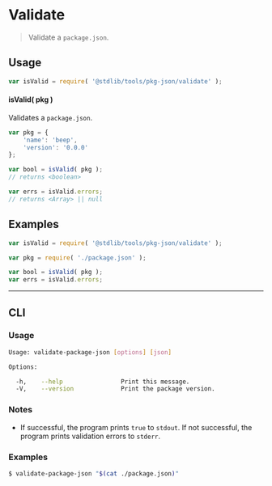 # Validate

> Validate a `package.json`.

<!-- Section to include introductory text. Make sure to keep an empty line after the intro `section` element and another before the `/section` close. -->

<section class="intro">

</section>

<!-- /.intro -->

<!-- Package usage documentation. -->

<section class="usage">

## Usage

```javascript
var isValid = require( '@stdlib/tools/pkg-json/validate' );
```

#### isValid( pkg )

Validates a `package.json`.

```javascript
var pkg = {
    'name': 'beep',
    'version': '0.0.0'
};

var bool = isValid( pkg );
// returns <boolean>

var errs = isValid.errors;
// returns <Array> || null
```

</section>

<!-- /.usage -->

<!-- Package usage notes. Make sure to keep an empty line after the `section` element and another before the `/section` close. -->

<section class="notes">

</section>

<!-- /.notes -->

<!-- Package usage examples. -->

<section class="examples">

## Examples

```javascript
var isValid = require( '@stdlib/tools/pkg-json/validate' );

var pkg = require( './package.json' );

var bool = isValid( pkg );
var errs = isValid.errors;
```

</section>

<!-- /.examples -->

<!-- Section for describing a command-line interface. -->

* * *

<section class="cli">

## CLI

<!-- CLI usage documentation. -->

<section class="usage">

### Usage

```bash
Usage: validate-package-json [options] [json]

Options:

  -h,    --help                Print this message.
  -V,    --version             Print the package version.
```

</section>

<!-- /.usage -->

<!-- CLI usage notes. Make sure to keep an empty line after the `section` element and another before the `/section` close. -->

<section class="notes">

### Notes

-   If successful, the program prints `true` to `stdout`. If not successful, the program prints validation errors to `stderr`.

</section>

<!-- /.notes -->

<!-- CLI usage examples. -->

<section class="examples">

### Examples

```bash
$ validate-package-json "$(cat ./package.json)"
```

</section>

<!-- /.examples -->

</section>

<!-- /.cli -->

<!-- Section to include cited references. If references are included, add a horizontal rule *before* the section. Make sure to keep an empty line after the `section` element and another before the `/section` close. -->

<section class="references">

</section>

<!-- /.references -->

<!-- Section for all links. Make sure to keep an empty line after the `section` element and another before the `/section` close. -->

<section class="links">

</section>

<!-- /.links -->
